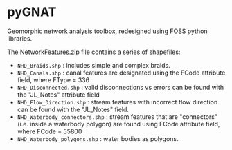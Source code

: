 # pyGNAT
Geomorphic network analysis toolbox, redesigned using FOSS python libraries.

The [NetworkFeatures.zip](https://github.com/SouthForkResearch/pyGNAT/raw/master/NetworkFeatures.zip) file contains a series of shapefiles:
- `NHD_Braids.shp` : includes simple and complex braids.
- `NHD_Canals.shp` : canal features are designated using the FCode attribute field, where FType = 336
- `NHD_Disconnected.shp` : valid disconnections vs errors can be found with the "JL_Notes" attribute field
- `NHD_Flow_Direction.shp` : stream features with incorrect flow direction can be found with the "JL_Notes" field.
- `NHD_Waterbody_connectors.shp` : stream features that are "connectors" (i.e. inside a waterbody polygon) are found using FCode attribute field, where FCode = 55800
- `NHD_Waterbody_polygons.shp` : water bodies as polygons.
